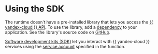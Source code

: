 # Using the SDK

The runtime doesn't have a pre-installed library that lets you access the [{{ yandex-cloud }} API](../../../api-design-guide/). To use the library, add a [dependency](dependencies.md) to your application. See the library's source code on [GitHub](https://github.com/yandex-cloud/dotnet-sdk).

[Software development kits (SDK)](https://en.wikipedia.org/wiki/Software_development_kit) let you interact with {{ yandex-cloud }} services using the [service account](../../operations/function-sa.md) specified in the function.